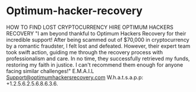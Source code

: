 # Optimum-hacker-recovery
HOW TO FIND LOST CRYPTOCURRENCY HIRE OPTIMUM HACKERS RECOVERY
"I am beyond thankful to Optimum Hackers Recovery for their incredible support! After being scammed out of $70,000 in cryptocurrency by a romantic fraudster, I felt lost and defeated. However, their expert team took swift action, guiding me through the recovery process with professionalism and care. In no time, they successfully retrieved my funds, restoring my faith in justice. I can't recommend them enough for anyone facing similar challenges!" E.M.A.I.L Support@optimumhackersrecovery.com W.h.a.t.s.a.p.p: +1.2.5.6.2.5.6.8.6.3.6.
